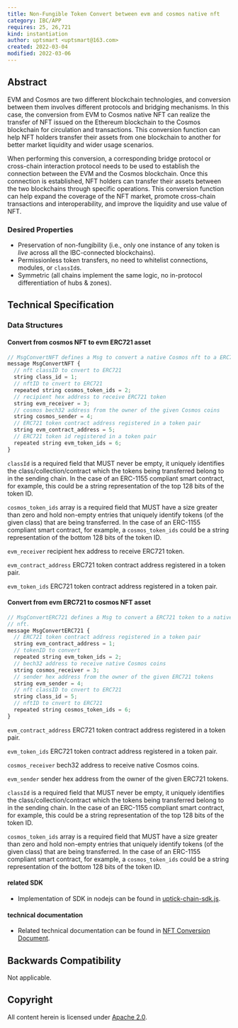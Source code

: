 ```yaml
---
title: Non-Fungible Token Convert between evm and cosmos native nft
category: IBC/APP
requires: 25, 26,721
kind: instantiation
author: uptsmart <uptsmart@163.com>
created: 2022-03-04
modified: 2022-03-06
---
```


## Abstract

EVM and Cosmos are two different blockchain technologies, and conversion between them involves different protocols and bridging mechanisms. In this case, the conversion from EVM to Cosmos native NFT can realize the transfer of NFT issued on the Ethereum blockchain to the Cosmos blockchain for circulation and transactions. This conversion function can help NFT holders transfer their assets from one blockchain to another for better market liquidity and wider usage scenarios.

When performing this conversion, a corresponding bridge protocol or cross-chain interaction protocol needs to be used to establish the connection between the EVM and the Cosmos blockchain. Once this connection is established, NFT holders can transfer their assets between the two blockchains through specific operations. This conversion function can help expand the coverage of the NFT market, promote cross-chain transactions and interoperability, and improve the liquidity and use value of NFT.


### Desired Properties

- Preservation of non-fungibility (i.e., only one instance of any token is *live* across all the IBC-connected blockchains).
- Permissionless token transfers, no need to whitelist connections, modules, or `classId`s.
- Symmetric (all chains implement the same logic, no in-protocol differentiation of hubs & zones).

## Technical Specification

### Data Structures

#### Convert from cosmos NFT to evm ERC721 asset

```typescript
// MsgConvertNFT defines a Msg to convert a native Cosmos nft to a ERC721 token
message MsgConvertNFT {
  // nft classID to cnvert to ERC721
  string class_id = 1;
  // nftID to cnvert to ERC721
  repeated string cosmos_token_ids = 2;
  // recipient hex address to receive ERC721 token
  string evm_receiver = 3;
  // cosmos bech32 address from the owner of the given Cosmos coins
  string cosmos_sender = 4;
  // ERC721 token contract address registered in a token pair
  string evm_contract_address = 5;
  // ERC721 token id registered in a token pair
  repeated string evm_token_ids = 6;
}
```
`classId` is a required field that MUST never be empty, it uniquely identifies the class/collection/contract which the tokens being transferred belong to in the sending chain. In the case of an ERC-1155 compliant smart contract, for example, this could be a string representation of the top 128 bits of the token ID.

`cosmos_token_ids` array is a required field that MUST have a size greater than zero and hold non-empty entries that uniquely identify tokens (of the given class) that are being transferred. In the case of an ERC-1155 compliant smart contract, for example, a `cosmos_token_ids` could be a string representation of the bottom 128 bits of the token ID.

`evm_receiver` recipient hex address to receive ERC721 token.

`evm_contract_address` ERC721 token contract address registered in a token pair.

`evm_token_ids` ERC721 token contract address registered in a token pair.


#### Convert from  evm ERC721 to cosmos NFT asset

```typescript
// MsgConvertERC721 defines a Msg to convert a ERC721 token to a native Cosmos
// nft.
message MsgConvertERC721 {
  // ERC721 token contract address registered in a token pair
  string evm_contract_address = 1;
  // tokenID to convert
  repeated string evm_token_ids = 2;
  // bech32 address to receive native Cosmos coins
  string cosmos_receiver = 3;
  // sender hex address from the owner of the given ERC721 tokens
  string evm_sender = 4;
  // nft classID to cnvert to ERC721
  string class_id = 5;
  // nftID to cnvert to ERC721
  repeated string cosmos_token_ids = 6;
}
```
`evm_contract_address` ERC721 token contract address registered in a token pair.

`evm_token_ids` ERC721 token contract address registered in a token pair.

`cosmos_receiver` bech32 address to receive native Cosmos coins.

`evm_sender` sender hex address from the owner of the given ERC721 tokens.

`classId` is a required field that MUST never be empty, it uniquely identifies the class/collection/contract which the tokens being transferred belong to in the sending chain. In the case of an ERC-1155 compliant smart contract, for example, this could be a string representation of the top 128 bits of the token ID.

`cosmos_token_ids` array is a required field that MUST have a size greater than zero and hold non-empty entries that uniquely identify tokens (of the given class) that are being transferred. In the case of an ERC-1155 compliant smart contract, for example, a `cosmos_token_ids` could be a string representation of the bottom 128 bits of the token ID.


#### related SDK
- Implementation of SDK in nodejs can be found in [uptick-chain-sdk.js](https://github.com/UptickNetwork/uptick-chain-sdk.js).


#### technical documentation
- Related technical documentation can be found in [NFT Conversion Document](https://app.gitbook.com/o/uPfC9w7sfZt6S3IXypqI/s/6zlFzpQT9NAx43Tcz0mE/).

## Backwards Compatibility
Not applicable.


## Copyright

All content herein is licensed under [Apache 2.0](https://www.apache.org/licenses/LICENSE-2.0).




